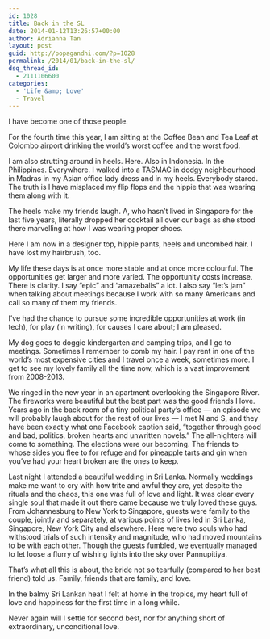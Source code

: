 ```yaml
---
id: 1028
title: Back in the SL
date: 2014-01-12T13:26:57+00:00
author: Adrianna Tan
layout: post
guid: http://popagandhi.com/?p=1028
permalink: /2014/01/back-in-the-sl/
dsq_thread_id:
  - 2111106600
categories:
  - 'Life &amp; Love'
  - Travel
---
```

I have become one of those people. 

For the fourth time this year, I am sitting at the Coffee Bean and Tea Leaf at Colombo airport drinking the world&#8217;s worst coffee and the worst food. 

I am also strutting around in heels. Here. Also in Indonesia. In the Philippines. Everywhere. I walked into a TASMAC in dodgy neighbourhood in Madras in my Asian office lady dress and in my heels. Everybody stared. The truth is I have misplaced my flip flops and the hippie that was wearing them along with it. 

The heels make my friends laugh. A, who hasn&#8217;t lived in Singapore for the last five years, literally dropped her cocktail all over our bags as she stood there marvelling at how I was wearing proper shoes. 

Here I am now in a designer top, hippie pants, heels and uncombed hair. I have lost my hairbrush, too. 

My life these days is at once more stable and at once more colourful. The opportunities get larger and more varied. The opportunity costs increase. There is clarity. I say &#8220;epic&#8221; and &#8220;amazeballs&#8221; a lot. I also say &#8220;let&#8217;s jam&#8221; when talking about meetings because I work with so many Americans and call so many of them my friends. 

I&#8217;ve had the chance to pursue some incredible opportunities at work (in tech), for play (in writing), for causes I care about; I am pleased. 

My dog goes to doggie kindergarten and camping trips, and I go to meetings. Sometimes I remember to comb my hair. I pay rent in one of the world&#8217;s most expensive cities and I travel once a week, sometimes more. I get to see my lovely family all the time now, which is a vast improvement from 2008-2013. 

We ringed in the new year in an apartment overlooking the Singapore River. The fireworks were beautiful but the best part was the good friends I love. Years ago in the back room of a tiny political party&#8217;s office — an episode we will probably laugh about for the rest of our lives — I met N and S, and they have been exactly what one Facebook caption said, &#8220;together through good and bad, politics, broken hearts and unwritten novels.&#8221; The all-nighters will come to something. The elections were our becoming. The friends to whose sides you flee to for refuge and for pineapple tarts and gin when you&#8217;ve had your heart broken are the ones to keep. 

Last night I attended a beautiful wedding in Sri Lanka. Normally weddings make me want to cry with how trite and awful they are, yet despite the rituals and the chaos, this one was full of love and light. It was clear every single soul that made it out there came because we truly loved these guys. From Johannesburg to New York to Singapore, guests were family to the couple, jointly and separately, at various points of lives led in Sri Lanka, Singapore, New York City and elsewhere. Here were two souls who had withstood trials of such intensity and magnitude, who had moved mountains to be with each other. Though the guests fumbled, we eventually managed to let loose a flurry of wishing lights into the sky over Pannupitiya.

That&#8217;s what all this is about, the bride not so tearfully (compared to her best friend) told us. Family, friends that are family, and love. 

In the balmy Sri Lankan heat I felt at home in the tropics, my heart full of love and happiness for the first time in a long while. 

Never again will I settle for second best, nor for anything short of extraordinary, unconditional love.